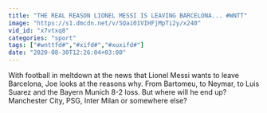 ```yaml
---
title: "THE REAL REASON LIONEL MESSI IS LEAVING BARCELONA... #WNTT"
image: "https://s1.dmcdn.net/v/SQai01VIHFjMpTi2y/x240"
vid_id: "x7vtxq8"
categories: "sport"
tags: ["#wnttfd#","#xifd#","#xuxifd#"]
date: "2020-08-30T12:26:04+03:00"
---
```

With football in meltdown at the news that Lionel Messi wants to leave Barcelona, Joe looks at the reasons why. From Bartomeu, to Neymar, to Luis Suarez and the Bayern Munich 8-2 loss. But where will he end up? Manchester City, PSG, Inter Milan or somewhere else?
